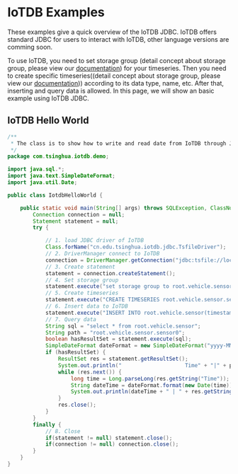 # IoTDB Examples

These examples give a quick overview of the IoTDB JDBC. IoTDB offers standard JDBC for users to interact with IoTDB, other language versions are comming soon.

To use IoTDB, you need to set storage group (detail concept about storage group, please view our [documentation](此处需补充连接到文档的实际链接)) for your timeseries. Then you need to create specific timeseries((detail concept about storage group, please view our [documentation](此处需补充连接到文档的实际链接))) according to its data type, name, etc. After that, inserting and query data is allowed. In this page, we will show an basic example using IoTDB JDBC.

## IoTDB Hello World

``` JAVA
/**
 * The class is to show how to write and read date from IoTDB through JDBC
 */
package com.tsinghua.iotdb.demo;

import java.sql.*;
import java.text.SimpleDateFormat;
import java.util.Date;

public class IotdbHelloWorld {

	public static void main(String[] args) throws SQLException, ClassNotFoundException {
		Connection connection = null;
		Statement statement = null;
		try {

            // 1. load JDBC driver of IoTDB
            Class.forName("cn.edu.tsinghua.iotdb.jdbc.TsfileDriver");
            // 2. DriverManager connect to IoTDB
            connection = DriverManager.getConnection("jdbc:tsfile://localhost:6667/", "root", "root");
            // 3. Create statement
            statement = connection.createStatement();
            // 4. Set storage group
            statement.execute("set storage group to root.vehicle.sensor");
            // 5. Create timeseries
            statement.execute("CREATE TIMESERIES root.vehicle.sensor.sensor0 WITH DATATYPE=DOUBLE, ENCODING=PLAIN");
            // 6. Insert data to IoTDB
            statement.execute("INSERT INTO root.vehicle.sensor(timestamp, sensor0) VALUES (2018/10/24 19:33:00, 142)");
            // 7. Query data
            String sql = "select * from root.vehicle.sensor";
            String path = "root.vehicle.sensor.sensor0";
            boolean hasResultSet = statement.execute(sql);
            SimpleDateFormat dateFormat = new SimpleDateFormat("yyyy-MM-dd HH:mm:ss.SSS");
            if (hasResultSet) {
                ResultSet res = statement.getResultSet();
                System.out.println("                    Time" + "|" + path);
                while (res.next()) {
                    long time = Long.parseLong(res.getString("Time"));
                    String dateTime = dateFormat.format(new Date(time));
                    System.out.println(dateTime + " | " + res.getString(path));
                }
                res.close();
            }
        }
        finally {
		    // 8. Close
            if(statement != null) statement.close();
            if(connection != null) connection.close();
        }
    }
}


```